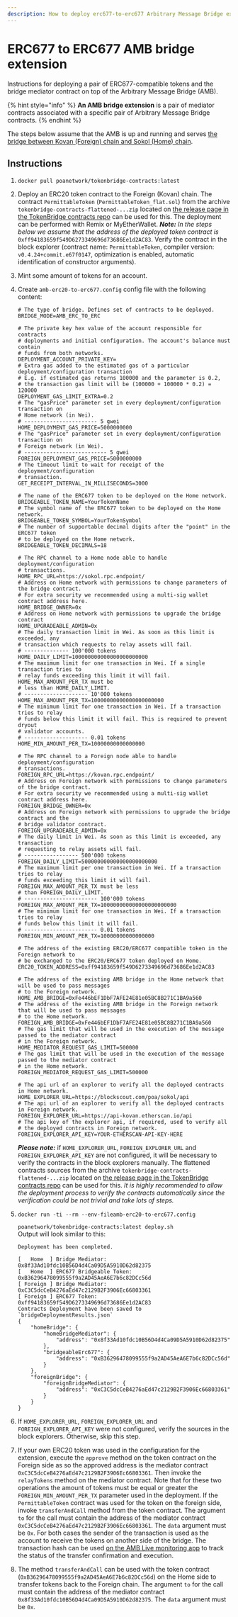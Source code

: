 ```yaml
---
description: How to deploy erc677-to-erc677 Arbitrary Message Bridge extension
---
```


# ERC677 to ERC677 AMB bridge extension

Instructions for deploying a pair of ERC677-compatible tokens and the bridge mediator contract on top of the Arbitrary Message Bridge \(AMB\). 

{% hint style="info" %}
**An AMB bridge extension** is a pair of mediator contracts associated with a specific pair of Arbitrary Message Bridge contracts.
{% endhint %}

The steps below assume that the AMB is up and running and serves [the bridge between Kovan \(Foreign\) chain and Sokol \(Home\) chain](https://docs.tokenbridge.net/kovan-sokol-amb-brdige/about-the-kovan-sokol-amb).

## Instructions

1. `docker pull poanetwork/tokenbridge-contracts:latest` 
2. Deploy an ERC20 token contract to the Foreign \(Kovan\) chain. The contract `PermittableToken` \(`PermittableToken_flat.sol`\) from the archive `tokenbridge-contracts-flattened-...zip` located on [the release page in the TokenBridge contracts repo](https://github.com/poanetwork/tokenbridge-contracts/releases/latest) can be used for this. The deployment can be performed with Remix or MyEtherWallet. _**Note:** In the steps below we assume that the address of the deployed token contract is_ `0xff94183659f549D6273349696d73686Ee1d2AC83`.  Verify the contract in the block explorer \(contract name: `PermittableToken`, compiler version: `v0.4.24+commit.e67f0147`, optimization is enabled, automatic identification of constructor arguments\). 
3. Mint some amount of tokens for an account. 
4. Create `amb-erc20-to-erc677.config` config file with the following content:

   ```text
   # The type of bridge. Defines set of contracts to be deployed.
   BRIDGE_MODE=AMB_ERC_TO_ERC

   # The private key hex value of the account responsible for contracts
   # deployments and initial configuration. The account's balance must contain
   # funds from both networks.
   DEPLOYMENT_ACCOUNT_PRIVATE_KEY=
   # Extra gas added to the estimated gas of a particular deployment/configuration transaction
   # E.g. if estimated gas returns 100000 and the parameter is 0.2,
   # the transaction gas limit will be (100000 + 100000 * 0.2) = 120000
   DEPLOYMENT_GAS_LIMIT_EXTRA=0.2
   # The "gasPrice" parameter set in every deployment/configuration transaction on
   # Home network (in Wei).
   # ----------------------- 5 gwei
   HOME_DEPLOYMENT_GAS_PRICE=5000000000
   # The "gasPrice" parameter set in every deployment/configuration transaction on
   # Foreign network (in Wei).
   # -------------------------- 5 gwei
   FOREIGN_DEPLOYMENT_GAS_PRICE=5000000000
   # The timeout limit to wait for receipt of the deployment/configuration
   # transaction.
   GET_RECEIPT_INTERVAL_IN_MILLISECONDS=3000

   # The name of the ERC677 token to be deployed on the Home network.
   BRIDGEABLE_TOKEN_NAME=YourTokenName
   # The symbol name of the ERC677 token to be deployed on the Home network.
   BRIDGEABLE_TOKEN_SYMBOL=YourTokenSymbol
   # The number of supportable decimal digits after the "point" in the ERC677 token
   # to be deployed on the Home network.
   BRIDGEABLE_TOKEN_DECIMALS=18

   # The RPC channel to a Home node able to handle deployment/configuration
   # transactions.
   HOME_RPC_URL=https://sokol.rpc.endpoint/
   # Address on Home network with permissions to change parameters of the bridge contract.
   # For extra security we recommended using a multi-sig wallet contract address here.
   HOME_BRIDGE_OWNER=0x
   # Address on Home network with permissions to upgrade the bridge contract
   HOME_UPGRADEABLE_ADMIN=0x
   # The daily transaction limit in Wei. As soon as this limit is exceeded, any
   # transaction which requests to relay assets will fail.
   # -------------- 100'000 tokens
   HOME_DAILY_LIMIT=100000000000000000000000
   # The maximum limit for one transaction in Wei. If a single transaction tries to
   # relay funds exceeding this limit it will fail. HOME_MAX_AMOUNT_PER_TX must be
   # less than HOME_DAILY_LIMIT.
   # -------------------- 10'000 tokens
   HOME_MAX_AMOUNT_PER_TX=10000000000000000000000
   # The minimum limit for one transaction in Wei. If a transaction tries to relay
   # funds below this limit it will fail. This is required to prevent dryout
   # validator accounts.
   # -------------------- 0.01 tokens
   HOME_MIN_AMOUNT_PER_TX=10000000000000000

   # The RPC channel to a Foreign node able to handle deployment/configuration
   # transactions.
   FOREIGN_RPC_URL=https://kovan.rpc.endpoint/
   # Address on Foreign network with permissions to change parameters of the bridge contract.
   # For extra security we recommended using a multi-sig wallet contract address here.
   FOREIGN_BRIDGE_OWNER=0x
   # Address on Foreign network with permissions to upgrade the bridge contract and the
   # bridge validator contract.
   FOREIGN_UPGRADEABLE_ADMIN=0x
   # The daily limit in Wei. As soon as this limit is exceeded, any transaction
   # requesting to relay assets will fail.
   # ----------------- 500'000 tokens
   FOREIGN_DAILY_LIMIT=500000000000000000000000
   # The maximum limit per one transaction in Wei. If a transaction tries to relay
   # funds exceeding this limit it will fail. FOREIGN_MAX_AMOUNT_PER_TX must be less
   # than FOREIGN_DAILY_LIMIT.
   # ----------------------- 100'000 tokens
   FOREIGN_MAX_AMOUNT_PER_TX=100000000000000000000000
   # The minimum limit for one transaction in Wei. If a transaction tries to relay
   # funds below this limit it will fail.
   # ----------------------- 0.01 tokens
   FOREIGN_MIN_AMOUNT_PER_TX=10000000000000000

   # The address of the existing ERC20/ERC677 compatible token in the Foreign network to
   # be exchanged to the ERC20/ERC677 token deployed on Home.
   ERC20_TOKEN_ADDRESS=0xff94183659f549D6273349696d73686Ee1d2AC83

   # The address of the existing AMB bridge in the Home network that will be used to pass messages
   # to the Foreign network.
   HOME_AMB_BRIDGE=0xFe446bEF1DbF7AFE24E81e05BC8B271C1BA9a560
   # The address of the existing AMB bridge in the Foreign network that will be used to pass messages
   # to the Home network.
   FOREIGN_AMB_BRIDGE=0xFe446bEF1DbF7AFE24E81e05BC8B271C1BA9a560
   # The gas limit that will be used in the execution of the message passed to the mediator contract
   # in the Foreign network.
   HOME_MEDIATOR_REQUEST_GAS_LIMIT=500000
   # The gas limit that will be used in the execution of the message passed to the mediator contract
   # in the Home network.
   FOREIGN_MEDIATOR_REQUEST_GAS_LIMIT=500000

   # The api url of an explorer to verify all the deployed contracts in Home network.
   HOME_EXPLORER_URL=https://blockscout.com/poa/sokol/api
   # The api url of an explorer to verify all the deployed contracts in Foreign network.
   FOREIGN_EXPLORER_URL=https://api-kovan.etherscan.io/api
   # The api key of the explorer api, if required, used to verify all
   # the deployed contracts in Foreign network.
   FOREIGN_EXPLORER_API_KEY=YOUR-ETHERSCAN-API-KEY-HERE

   ```

   _**Please note:**_ if `HOME_EXPLORER_URL`, `FOREIGN_EXPLORER_URL` and `FOREIGN_EXPLORER_API_KEY` are not configured, it will be necessary to verify the contracts in the block explorers manually. The flattened contracts sources from the archive `tokenbridge-contracts-flattened-...zip` located on [the release page in the TokenBridge contracts repo](https://github.com/poanetwork/tokenbridge-contracts/releases/latest) can be used for this. _It is highly recommended to allow the deployment process to verify the contracts automatically since the verification could be not trivial and take lots of steps._  

5. `docker run -ti --rm --env-fileamb-erc20-to-erc677.config`

    `poanetwork/tokenbridge-contracts:latest deploy.sh`  
   Output will look similar to this:

   ```text
   Deployment has been completed.

   [   Home  ] Bridge Mediator: 0x8f33Ad10fdc10B56D4d4Ca09D5A5910D62d82375
   [   Home  ] ERC677 Bridgeable Token: 0xB36296478099555f9a2AD45AeA6E7b6c82DCc56d
   [ Foreign ] Bridge Mediator: 0xC3C5dcCeB4276aEd47c2129B2F3906Ec66803361
   [ Foreign ] ERC677 Token: 0xff94183659f549D6273349696d73686Ee1d2AC83
   Contracts Deployment have been saved to `bridgeDeploymentResults.json`
   {
       "homeBridge": {
           "homeBridgeMediator": {
               "address": "0x8f33Ad10fdc10B56D4d4Ca09D5A5910D62d82375"
           },
           "bridgeableErc677": {
               "address": "0xB36296478099555f9a2AD45AeA6E7b6c82DCc56d"
           }
       },
       "foreignBridge": {
           "foreignBridgeMediator": {
               "address": "0xC3C5dcCeB4276aEd47c2129B2F3906Ec66803361"
           }
       }
   }

   ```

6. If `HOME_EXPLORER_URL`, `FOREIGN_EXPLORER_URL` and `FOREIGN_EXPLORER_API_KEY` were not configured, verify the sources in the block explorers. Otherwise, skip this step. 
7. If your own ERC20 token was used in the configuration for the extension, execute the `approve` method on the token contract on the Foreign side as so the approved address is the mediator contract `0xC3C5dcCeB4276aEd47c2129B2F3906Ec66803361`. Then invoke the `relayTokens` method on the mediator contract. Note that for these two operations the amount of tokens must be equal or greater the `FOREIGN_MIN_AMOUNT_PER_TX` parameter used in the deployment.  If the `PermittableToken` contract was used for the token on the foreign side, invoke `transferAndCall` method from the token contract. The argument `to` for the call must contain the address of the mediator contract `0xC3C5dcCeB4276aEd47c2129B2F3906Ec66803361`. The `data` argument must be `0x`.   For both cases the sender of the transaction is used as the account to receive the tokens on another side of the bridge.  The transaction hash can be used [on the AMB Live monitoring app](https://docs.tokenbridge.net/about-tokenbridge/components/amb-live-monitoring-application) to track the status of the transfer confirmation and execution. 
8. The method `transferAndCall` can be used with the token contract \(`0xB36296478099555f9a2AD45AeA6E7b6c82DCc56d`\) on the Home side to transfer tokens back to the Foreign chain. The argument `to` for the call must contain the address of the mediator contract `0x8f33Ad10fdc10B56D4d4Ca09D5A5910D62d82375`. The `data` argument must be `0x`. 

